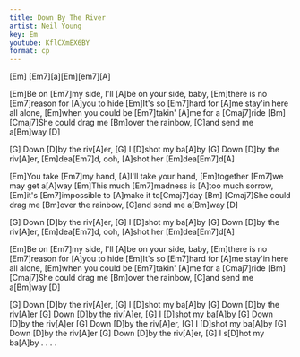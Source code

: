 ```yaml
---
title: Down By The River
artist: Neil Young
key: Em
youtube: KflCXmEX6BY
format: cp
---
```


[Em] [Em7][a][Em][em7][A]

[Em]Be on [Em7]my side, I'll [A]be on your side, baby, [Em]there is no [Em7]reason for [A]you to hide
[Em]It's so [Em7]hard for [A]me stay'in here all alone, [Em]when you could be [Em7]takin' [A]me for a [Cmaj7]ride [Bm]
[Cmaj7]She could drag me [Bm]over the rainbow, [C]and send me a[Bm]way [D]

[G] Down [D]by the riv[A]er, [G] I [D]shot my ba[A]by
[G] Down [D]by the riv[A]er, [Em]dea[Em7]d, ooh, [A]shot her [Em]dea[Em7]d[A]

[Em]You take [Em7]my hand, [A]I'll take your hand, [Em]together [Em7]we may get a[A]way
[Em]This much [Em7]madness is [A]too much sorrow, [Em]it's [Em7]impossible to [A]make it to[Cmaj7]day [Bm]
[Cmaj7]She could drag me [Bm]over the rainbow, [C]and send me a[Bm]way [D]

[G] Down [D]by the riv[A]er, [G] I [D]shot my ba[A]by
[G] Down [D]by the riv[A]er, [Em]dea[Em7]d, ooh, [A]shot her [Em]dea[Em7]d[A]

[Em]Be on [Em7]my side, I'll [A]be on your side, baby, [Em]there is no [Em7]reason for [A]you to hide
[Em]It's so [Em7]hard for [A]me stay'in here all alone, [Em]when you could be [Em7]takin' [A]me for a [Cmaj7]ride [Bm]
[Cmaj7]She could drag me [Bm]over the rainbow, [C]and send me a[Bm]way [D]

[G] Down [D]by the riv[A]er, [G] I [D]shot my ba[A]by
[G] Down [D]by the riv[A]er
[G] Down [D]by the riv[A]er, [G] I [D]shot my ba[A]by
[G] Down [D]by the riv[A]er
[G] Down [D]by the riv[A]er, [G] I [D]shot my ba[A]by
[G] Down [D]by the riv[A]er
[G] Down [D]by the riv[A]er, [G] I s[D]hot my ba[A]by . . . .
